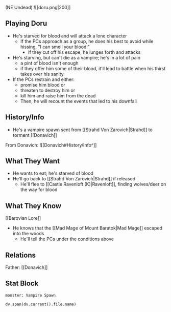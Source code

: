 (NE Undead)
![[doru.png|200]]
## Playing Doru
- He's starved for blood and will attack a lone character
	- If the PCs approach as a group, he does his best to avoid while hissing, "I can smell your blood!"
		- If they cut off his escape, he lunges forth and attacks
- He's starving, but can't die as a vampire; he's in a lot of pain
	- a pint of blood isn't enough
	- if they offer him some of their blood, it'll lead to battle when his thirst takes over his sanity
- If the PCs restrain and either:
	- promise him blood or
	- threaten to destroy him or
	- kill him and raise him from the dead
	- Then, he will recount the events that led to his downfall

## History/Info
- He's a vampire spawn sent from [[Strahd Von Zarovich|Strahd]] to torment [[Donavich]]

From Donavich:
![[Donavich#History/Info^]]

## What They Want
- He wants to eat; he's starved of blood
- He'll go back to [[Strahd Von Zarovich|Strahd]] if released
	- He'll flee to [[Castle Ravenloft (K)|Ravenloft]], finding wolves/deer on the way for blood

## What They Know
[[Barovian Lore]]
- He knows that the [[Mad Mage of Mount Baratok|Mad Mage]] escaped into the woods
	- He'll tell the PCs under the conditions above

## Relations
Father: [[Donavich]]

## Stat Block

```statblock
monster: Vampire Spawn
```

```dataviewjs
dv.span(dv.current().file.name)
```